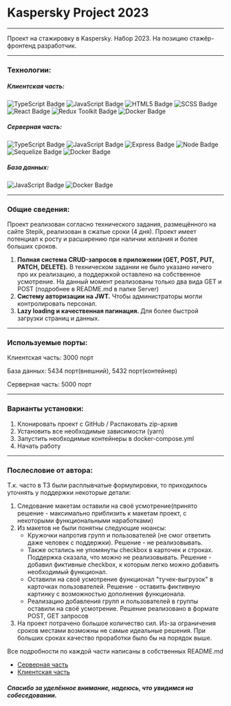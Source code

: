 <h1 >Kaspersky Project 2023</h1>
<hr/>
<p>
Проект на стажировку в Kaspersky. Набор 2023. На позицию стажёр-фронтенд разработчик.
</p>
<hr/>
<h3>Технологии:</h3>
<h5>Клиентская часть:</h5>
<div id="technologyStack">
<img src="https://img.shields.io/badge/TypeScript-blue?logo=TypeScript&logoColor=white&style=for-the-badge" alt="TypeScript Badge"/>
<img src="https://img.shields.io/badge/JavaScript-yellow?logo=JavaScript&logoColor=white&style=for-the-badge" alt="JavaScript Badge"/>
<img src="https://img.shields.io/badge/HTML5-orange?logo=HTML5&logoColor=white&style=for-the-badge" alt="HTML5 Badge"/>
<img src="https://img.shields.io/badge/SCSS-grey?logo=SASS&logoColor=white&style=for-the-badge" alt="SCSS Badge"/>
<img src="https://img.shields.io/badge/React-blue?logo=React&logoColor=white&style=for-the-badge" alt="React Badge"/>
<img src="https://img.shields.io/badge/Redux-blueviolet?logo=Redux&logoColor=white&style=for-the-badge" alt="Redux Toolkit Badge"/>

[//]: # '<img src="https://img.shields.io/badge/Jest-blue?logo=Jest&logoColor=white&style=for-the-badge" alt="Jest Badge"/>'

<img src="https://img.shields.io/badge/Docker-blue?logo=Docker&logoColor=white&style=for-the-badge" alt="Docker Badge"/>
</div>

<h5>Серверная часть:</h5>
<div id="technologyStack">
<img src="https://img.shields.io/badge/TypeScript-blue?logo=TypeScript&logoColor=white&style=for-the-badge" alt="TypeScript Badge"/>
<img src="https://img.shields.io/badge/JavaScript-yellow?logo=JavaScript&logoColor=white&style=for-the-badge" alt="JavaScript Badge"/>
<img src="https://img.shields.io/badge/Express-white?logo=Express&logoColor=black&style=for-the-badge" alt="Express Badge"/>
<img src="https://img.shields.io/badge/Node.JS-grey?logo=Node.JS&logoColor=white&style=for-the-badge" alt="Node Badge"/>
<img src="https://img.shields.io/badge/Sequelize-green?logo=Sequelize&logoColor=white&style=for-the-badge" alt="Sequelize Badge"/>
<img src="https://img.shields.io/badge/Docker-blue?logo=Docker&logoColor=white&style=for-the-badge" alt="Docker Badge"/>
</div>
<h5>База данных:</h5>
<div id="technologyStack">
<img src="https://img.shields.io/badge/PostgreSQL-blue?logo=PostgreSQL&logoColor=white&style=for-the-badge" alt="JavaScript Badge"/>
<img src="https://img.shields.io/badge/Docker-blue?logo=Docker&logoColor=white&style=for-the-badge" alt="Docker Badge"/>
</div>
<hr/>
<h3>Общие сведения:</h3>
<p> Проект реализован согласно технического задания, размещённого на сайте Stepik, реализован в сжатые сроки (4 дня). Проект имеет потенциал к росту и расширению при наличии желания и более больших сроков.</p>
<ol>
<li><b>Полная система CRUD-запросов в приложении (GET, POST, PUT, PATCH, DELETE).</b> В техническом задании не было указано ничего про их реализацию, а поддержкой оставлено на собственное усмотрение. На данный момент реализованы только два вида GET и POST (подробнее в README.md в папке Server)</li>
<li><b>Систему авторизации на JWT.</b> Чтобы администраторы могли контролировать персонал.</li>
<li><b>Lazy loading и качественная пагинация. </b> Для более быстрой загрузки страниц и данных.</li>
</ol>
<hr/>
<h3>Используемые порты:</h3>
<p>Клиентская часть: 3000 порт</p>
<p>База данных: 5434 порт(внешний), 5432 порт(контейнер)</p>
<p>Серверная часть: 5000 порт</p>
<hr/>
<h3>Варианты установки:</h3>
<ol>
<li>Клонировать проект с GitHub / Распаковать zip-архив</li>
<li>Установить все необходимые зависимости (yarn)</li>
<li>Запустить необходимые контейнеры в docker-compose.yml</li>
<li>Начать работу</li>
</ol>
<hr/>

<h3>Послесловие от автора:</h3>
<p>Т.к. часто в ТЗ были расплывчатые формулировки, то приходилось уточнять у поддержки некоторые детали:</p>
<ol>
<li>Следование макетам оставили на своё усмотрение(принято решение - максимально приблизить к макетам проект, с некоторыми функциональными наработками)</li>
<li>Из макетов не были понятны следующие нюансы:
    <ul>
        <li>Кружочки напротив групп и пользователей (не смог ответить даже человек с поддержки). Решение - не реализовывать.</li>
        <li>Также остались не упомянуты checkbox в карточек и строках. Поддержка сказала, что можно не реализовывать. Решение - добавил фиктивные checkbox, к которым легко можно добавить необходимый функционал.</li>
        <li>Оставили на своё усмотрение функционал "тучек-выгрузок" в карточках пользователей. Решение - оставить фиктивную картинку с возможностью дополнения функционала.</li>
        <li>Реализацию добавления групп и пользователей в группы оставили на своё усмотрение. Решение реализовано в формате POST, GET запросов</li>
    </ul>
</li>
<li>На проект потрачено большое количество сил. Из-за ограничения сроков местами возможны не самые идеальные решения. При больших сроках качество проработки было бы на порядок выше.</li>
</ol>
Все подробности по каждой части написаны в собственных README.md
<ul>
    <li><a href="./Server/README.md">Серверная часть</a></li>
    <li><a href="./Client/README.md">Клиентская часть</a></li>
</ul>
<h5>Спасибо за уделённое внимание, надеюсь, что увидимся на собеседовании.</h5>
